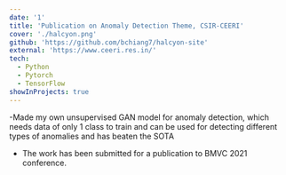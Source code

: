 ```yaml
---
date: '1'
title: 'Publication on Anomaly Detection Theme, CSIR-CEERI'
cover: './halcyon.png'
github: 'https://github.com/bchiang7/halcyon-site'
external: 'https://www.ceeri.res.in/'
tech:
  - Python
  - Pytorch
  - TensorFlow
showInProjects: true
---
```


-Made my own unsupervised GAN model for anomaly detection, which needs data of only 1 class
to train and can be used for detecting different types of anomalies and has beaten the SOTA
- The work has been submitted for a publication to BMVC 2021 conference.
